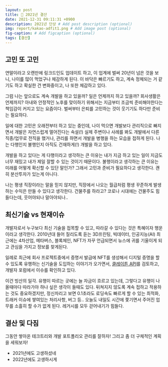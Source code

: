 ```yaml
---
layout: post
title: 📆 2021년 결산
date: 2021-12-31 09:11:31 +0900
description: 2021년 단상 # Add post description (optional)
img: report/kakao-adfit1.png # Add image post (optional)
fig-caption: # Add figcaption (optional)
tags: [결산]
---
```

## 고민 또 고민
연말이라고 오랜만에 링크드인도 업데이트 하고, 이 업계에 벌써 20년이 넘은 것을 보니, 나이를 많이 먹었구나 체감하게 된다. 이 바닥은 빠르기도 하고, 계속 정체되는 거 같기도 하고 확실한 건 변화중이고, 나 또한 체감하고 있다. 

그럼 나는 앞으로도 계속 개발을 하고 있을까? 일은 언제까지 하고 있을까? 회사생활은 언제까지? 아내와 안정적인 노후를 맞이하기 위해서는 지금부터 조금씩 준비해야한다는 책임감이 커지고 있는 요즘이다. 벌써부터 은퇴를  고민하는 것이 웃기기도 하다만 준비는 필요하다.

일에 대한 고민은 오래전부터 하고 있는 중인데, 나이 먹으면 개발보다 관리직으로 빠지면서 개발은 자연스럽게 멀어진다는 속설(!) 실제 주변이나 사례를 봐도 개발에서 다른 직종/업무로 전직을 했거나, 관리를 하면서 개발을 병행을 하는 모습을 접하게 된다. 나는 다행인지 불행인지 아직도 건재하게(!) 개발을 하고 있다. 

개발을 하고 있다는 게 다행이라고 생각하는 큰 이유는 내가 지금 하고 있는 일이 지금도 너무 재밌고 내가 제일 잘할 수 있는 것이기 때문이다. 불행이라고 생각하는 큰 이유는 미래를 어떻게 확신할 수 있단 말인가? 그래서 고민과 준비가 필요하다고 생각한다. 괜히 분산투자가 있는게 아니다. 

나는 평생 직장이라는 말을 믿지 않지만, 직장에서 나오는 월급처럼 평생 꾸준하게 발생하는 수익은 만들 수 있다고 생각한다. 건물주를 하라고? 코로나 시대에는 건물주도 힘들다는데, 웃어야되나 말아야되나..

## 최신기술  vs 현재이슈

개발자로서 누구보다 최신 기술을 접목할 수 있고, 따라갈 수 있다는 것은 특혜이자 행운이라고 생각한다. 2010년대 들어 질리도록 듣는 3D프린팅, 빅데이터, 인공지능(AI) 최근에는 4차산업, 메타버스, 블록체인, NFT가 자꾸 언급되면서 뉴스에 귀를 기울이게 되고 관심을 가지고 정보를 찾게된다. 

일례로 최근에 회사 프로젝트중에서 증명서 발급에 NFT를 생성해서 디지털 증명을 할 수 있도록 유행하는 신기술을 도입하는 이야기가 오가면서, [클레이튼 API](https://docs.klaytnapi.com/)를 검토하고, 개발자 포럼에서 이슈를 확인하고 있다. 

이건 빙산의 일각. 유행이 따르는 곳에는 늘 자금이 흐르고 있는데, 그렇다고 유행이 나올때마다 따라가야 하나 싶은 생각이 들때도 있다. 뒤쳐지지 않도록 계속 접하고 적용하는 것도 중요하겠지만, 정신차리고 보면 0.1초라도 로딩속도 빠르게 할 수 있는 최적화, 트래커 이슈에 쌓여있는 처리사항, 버그 등.. 오늘도 내일도 시간에 쫓기면서 주어진 업무를 소흘히 할 수가 없게 된다. 레거시를 모두 걷어내기가 힘들다.

## 결산 및 다짐
그동안 쌓아온 테크트리와 개발 포트폴리오 관리를 잘하자!
그리고 좀 더 구체적인 계획을 세워보자!
- 2021년에도 고생하셨네
- 2022년에도 고생하시게